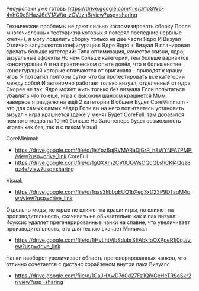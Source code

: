 Ресурспаки уже готовы
https://drive.google.com/file/d/1pSW6-4vhC0eSHazJ6cV1AWtq-zOVJznB/view?usp=sharing


Технические проблемы не дают сильно кастомизировать сборку
После многочисленных тестов(изза которых я потерял последние нервные клетки), я могу поделить сборку только на две части
Ядро
И Визуал
Отлично запускаются конфигурации:
Ядро
Ядро + Визуал
Я планировал сделать больше категорий: Типа оптимизация, качество жизни, ядро, визуальные эффекты
Но чем больше категорий, тем больше вариантов конфигурации
А я на практическом опыте довёл, что в большенстве конфигураций которые отличаются от оригинала - приводят к крашу игры
Я потратил полторы сутки что бы протестировать все категории между собой
И автономно работает только визуал, отделенный от ядра 
Скорее не так:
Ядро может жить только без визуала
Если попытаться убавлять что то ещё, игра с высоким шансом крашнется
Ммм, наверное я разделю на ещё 2 категории 
В общем
Будет CoreMinimum - это для самых самых вёдер
Если вы на него попытаетесь установить визуал - игра крашнется
(даже у меня)
Будет CoreFull, там добавится немного модов
на 10 мб больше
Но
Зато теперь будет возможность играть как без, так и с паком Visual

CoreMinimal:
- https://drive.google.com/file/d/1jsYpz6qjRVMARaDjGrR_h8WYNFA7PMPl/view?usp=drive_link
CoreFull:
- https://drive.google.com/file/d/1gQXXm2CV0UQWsOQoQLshCKI4Qqz8gz4e/view?usp=sharing
 
Visual:
- https://drive.google.com/file/d/1qas3kbbgEUQ1bXeg3xD23P9DTaqM4pwr/view?usp=drive_link


Отдельно моды, которые не влияют на краши игры, но влияют на производительность, скачивать не обьязательно как и пак визуал:
Ксуксис удаляет прегенерированные чанки на спавне, что увеличивает производительность, это для тех кто скачает Минимал
- https://drive.google.com/file/d/1iHvLhtVjbSdubrSEAbkfoOXPpeR1j0qJ/view?usp=drive_link

Чанки наоборот увеличивает область прегенерированных чанков, что отлично сочетается с дистанс хорайзеном внутри пака Визуалс
- https://drive.google.com/file/d/1CaJHXwD7d0d27Fz1QiVGeHeTRSoSkr2r/view?usp=sharing